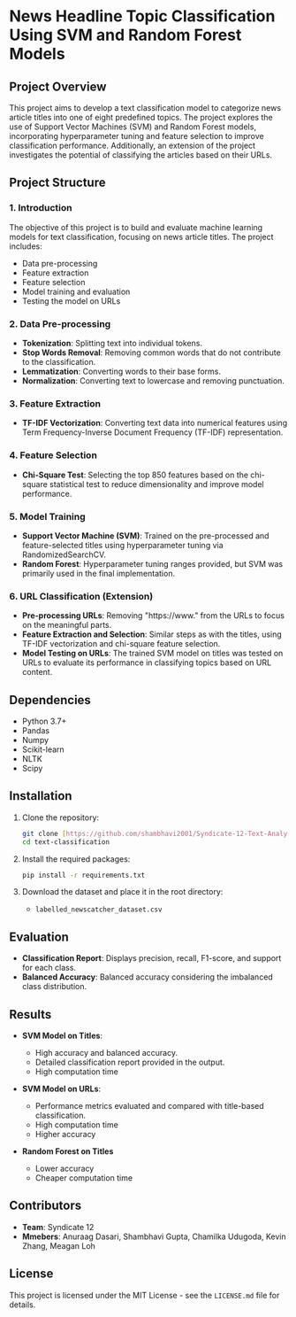 # News Headline Topic Classification Using SVM and Random Forest Models

## Project Overview

This project aims to develop a text classification model to categorize news article titles into one of eight predefined topics. The project explores the use of Support Vector Machines (SVM) and Random Forest models, incorporating hyperparameter tuning and feature selection to improve classification performance. Additionally, an extension of the project investigates the potential of classifying the articles based on their URLs.

## Project Structure

### 1. Introduction
The objective of this project is to build and evaluate machine learning models for text classification, focusing on news article titles. The project includes:
- Data pre-processing
- Feature extraction
- Feature selection
- Model training and evaluation
- Testing the model on URLs

### 2. Data Pre-processing
- **Tokenization**: Splitting text into individual tokens.
- **Stop Words Removal**: Removing common words that do not contribute to the classification.
- **Lemmatization**: Converting words to their base forms.
- **Normalization**: Converting text to lowercase and removing punctuation.

### 3. Feature Extraction
- **TF-IDF Vectorization**: Converting text data into numerical features using Term Frequency-Inverse Document Frequency (TF-IDF) representation.

### 4. Feature Selection
- **Chi-Square Test**: Selecting the top 850 features based on the chi-square statistical test to reduce dimensionality and improve model performance.

### 5. Model Training
- **Support Vector Machine (SVM)**: Trained on the pre-processed and feature-selected titles using hyperparameter tuning via RandomizedSearchCV.
- **Random Forest**: Hyperparameter tuning ranges provided, but SVM was primarily used in the final implementation.

### 6. URL Classification (Extension)
- **Pre-processing URLs**: Removing "https://www." from the URLs to focus on the meaningful parts.
- **Feature Extraction and Selection**: Similar steps as with the titles, using TF-IDF vectorization and chi-square feature selection.
- **Model Testing on URLs**: The trained SVM model on titles was tested on URLs to evaluate its performance in classifying topics based on URL content.

## Dependencies

- Python 3.7+
- Pandas
- Numpy
- Scikit-learn
- NLTK
- Scipy

## Installation

1. Clone the repository:
   ```bash
   git clone [https://github.com/shambhavi2001/Syndicate-12-Text-Analysis.git]
   cd text-classification
   ```
   
2. Install the required packages:
   ```bash
   pip install -r requirements.txt
   ```

3. Download the dataset and place it in the root directory:
   - `labelled_newscatcher_dataset.csv`

## Evaluation

- **Classification Report**: Displays precision, recall, F1-score, and support for each class.
- **Balanced Accuracy**: Balanced accuracy considering the imbalanced class distribution.

## Results

- **SVM Model on Titles**:
  - High accuracy and balanced accuracy.
  - Detailed classification report provided in the output.
  - High computation time

- **SVM Model on URLs**:
  - Performance metrics evaluated and compared with title-based classification.
  - High computation time
  - Higher accuracy

- **Random Forest on Titles**
  - Lower accuracy
  - Cheaper computation time

## Contributors 

- **Team**: Syndicate 12
- **Mmebers**: Anuraag Dasari, Shambhavi Gupta, Chamilka Udugoda, Kevin Zhang, Meagan Loh

## License
This project is licensed under the MIT License - see the `LICENSE.md` file for details.
